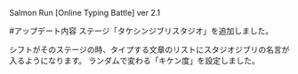 Salmon Run [Online Typing Battle] ver 2.1

#アップデート内容
⁠ステージ「タケシンジブリスタジオ」を追加しました。

シフトがそのステージの時、タイプする文章のリストにスタジオジブリの名言が入るようになります。
ランダムで変わる「キケン度」を設定しました。
